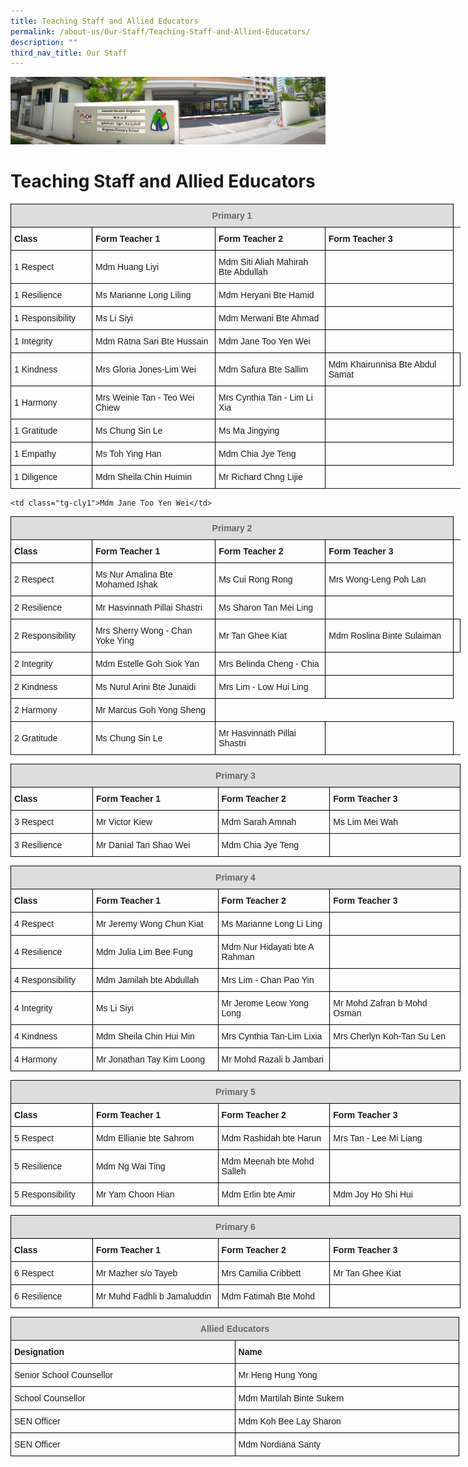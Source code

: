 ```yaml
---
title: Teaching Staff and Allied Educators
permalink: /about-us/Our-Staff/Teaching-Staff-and-Allied-Educators/
description: ""
third_nav_title: Our Staff
---
```

![](/images/About%20Us.jpg)

Teaching Staff and Allied Educators
===================================

<style type="text/css">
.tg  {border-collapse:collapse;border-spacing:0;}
.tg td{border-color:black;border-style:solid;border-width:1px;font-family:Arial, sans-serif;font-size:14px;
  overflow:hidden;padding:10px 5px;word-break:normal;}
.tg th{border-color:black;border-style:solid;border-width:1px;font-family:Arial, sans-serif;font-size:14px;
  font-weight:normal;overflow:hidden;padding:10px 5px;word-break:normal;}
.tg .tg-cly1{text-align:left;vertical-align:middle}
.tg .tg-1wig{font-weight:bold;text-align:left;vertical-align:top}
.tg .tg-a4yv{background-color:#DDD;color:#666;font-weight:bold;text-align:center;vertical-align:top}
</style>
<table class="tg" style="undefined;table-layout: fixed; width: 720px">
<colgroup>
<col style="width: 131px">
<col style="width: 201px">
<col style="width: 179px">
<col style="width: 209px">
</colgroup>
<thead>
  <tr>
    <th class="tg-a4yv" colspan="4">Primary 1<br></th>
  </tr>
</thead>
<tbody>
  <tr>
    <td class="tg-1wig">Class</td>
    <td class="tg-1wig">Form Teacher 1</td>
    <td class="tg-1wig">Form Teacher 2</td>
    <td class="tg-1wig">Form Teacher 3</td>
  </tr>
  <tr>
    <td class="tg-cly1">1 Respect</td>
    <td class="tg-cly1">Mdm Huang Liyi</td>
    <td class="tg-cly1">Mdm Siti Aliah Mahirah Bte Abdullah</td>
    <td class="tg-cly1"></td>
  </tr>
  <tr>
    <td class="tg-cly1">1 Resilience</td>
    <td class="tg-cly1">Ms Marianne Long Liling</td>
    <td class="tg-cly1">Mdm Heryani Bte Hamid</td>
    <td class="tg-cly1"></td>
  </tr>
  <tr>
    <td class="tg-cly1">1 Responsibility</td>
    <td class="tg-cly1">Ms Li Siyi</td>
    <td class="tg-cly1">Mdm Merwani Bte Ahmad</td>
    <td class="tg-cly1"></td>
  </tr>
  <tr>
    <td class="tg-cly1">1 Integrity</td>
    <td class="tg-cly1">Mdm Ratna Sari Bte Hussain</td>
    <td class="tg-cly1">Mdm Jane Too Yen Wei </td>
    <td class="tg-cly1"></td>
  </tr>
  <tr>
    <td class="tg-cly1">1 Kindness</td>
    <td class="tg-cly1">Mrs Gloria Jones-Lim Wei</td>
    <td class="tg-cly1">Mdm Safura Bte Sallim</td>
		<td class="tg-cly1">Mdm Khairunnisa Bte Abdul Samat</td>
    <td class="tg-cly1"></td>
  </tr>
  <tr>
    <td class="tg-cly1">1 Harmony</td>
    <td class="tg-cly1">Mrs Weinie Tan - Teo Wei Chiew</td>
    <td class="tg-cly1">Mrs Cynthia Tan - Lim Li Xia</td>
    <td class="tg-cly1"></td>
  </tr>
  <tr>
    <td class="tg-cly1">1 Gratitude</td>
    <td class="tg-cly1">Ms Chung Sin Le</td>
    <td class="tg-cly1">Ms Ma Jingying</td>
    <td class="tg-cly1"></td>
  </tr>
  <tr>
    <td class="tg-cly1">1 Empathy</td>
    <td class="tg-cly1">Ms Toh Ying Han</td>
    <td class="tg-cly1">Mdm Chia Jye Teng</td>
		<td class="tg-cly1"></td>
   </tr>
	<tr>
    <td class="tg-cly1">1 Diligence</td>
    <td class="tg-cly1">Mdm Sheila Chin Huimin</td>
    <td class="tg-cly1">Mr Richard Chng Lijie</td>
	</tr>
	</tbody>
</table>

<style type="text/css">
.tg  {border-collapse:collapse;border-spacing:0;}
.tg td{border-color:black;border-style:solid;border-width:1px;font-family:Arial, sans-serif;font-size:14px;
  overflow:hidden;padding:10px 5px;word-break:normal;}
.tg th{border-color:black;border-style:solid;border-width:1px;font-family:Arial, sans-serif;font-size:14px;
  font-weight:normal;overflow:hidden;padding:10px 5px;word-break:normal;}
.tg .tg-cly1{text-align:left;vertical-align:middle}
.tg .tg-1wig{font-weight:bold;text-align:left;vertical-align:top}
.tg .tg-a4yv{background-color:#DDD;color:#666;font-weight:bold;text-align:center;vertical-align:top}
.tg .tg-0lax{text-align:left;vertical-align:top}
</style>
<table class="tg" style="undefined;table-layout: fixed; width: 720px">
<colgroup>
<col style="width: 131px">
<col style="width: 201px">
<col style="width: 179px">
<col style="width: 209px">
</colgroup>
<thead>
  <tr>
    <th class="tg-a4yv" colspan="4">Primary 2<br></th>
  </tr>
</thead>
<tbody>
  <tr>
    <td class="tg-1wig">Class</td>
    <td class="tg-1wig">Form Teacher 1</td>
    <td class="tg-1wig">Form Teacher 2</td>
    <td class="tg-1wig">Form Teacher 3</td>
  </tr>
  <tr>
    <td class="tg-cly1">2 Respect</td>
    <td class="tg-cly1">Ms Nur Amalina Bte Mohamed Ishak</td>
    <td class="tg-cly1">Ms Cui Rong Rong</td>
    <td class="tg-cly1">Mrs Wong-Leng Poh Lan</td>
  </tr>
  <tr>
    <td class="tg-cly1">2 Resilience</td>
    <td class="tg-cly1">Mr Hasvinnath Pillai Shastri</td>
    <td class="tg-cly1">Ms Sharon Tan Mei Ling</td>
  <td class="tg-cly1"></td>  
  </tr>
  <tr>
    <td class="tg-cly1">2 Responsibility</td>
    <td class="tg-cly1">Mrs Sherry Wong - Chan Yoke Ying</td>
    <td class="tg-cly1">Mr Tan Ghee Kiat</td>
		<td class="tg-cly1">Mdm Roslina Binte Sulaiman</td>
    <td class="tg-cly1"></td>
  </tr>
  <tr>
    <td class="tg-cly1">2 Integrity</td>
    <td class="tg-cly1">Mdm Estelle Goh Siok Yan</td>
    <td class="tg-cly1">Mrs Belinda Cheng - Chia</td>
    <td class="tg-cly1"></td>
	  
  <tr>
    <td class="tg-cly1">2 Kindness</td>
    <td class="tg-cly1">Ms Nurul Arini Bte Junaidi </td>
    <td class="tg-cly1">Mrs Lim - Low Hui Ling</td>
  <td class="tg-cly1"></td>  
  <tr>
    <td class="tg-cly1">2 Harmony</td>
    <td class="tg-cly1">Mr Marcus Goh Yong Sheng</td>
    
    <td class="tg-cly1">Mdm Jane Too Yen Wei</td>
  </tr>
  <tr>
    <td class="tg-cly1">2 Gratitude</td>
    <td class="tg-cly1">Ms Chung Sin Le</td>
    <td class="tg-cly1">Mr Hasvinnath Pillai Shastri</td>
    <td class="tg-0lax"></td>
  </tr>
</tbody>
</table>



<style type="text/css">
.tg  {border-collapse:collapse;border-spacing:0;}
.tg td{border-color:black;border-style:solid;border-width:1px;font-family:Arial, sans-serif;font-size:14px;
  overflow:hidden;padding:10px 5px;word-break:normal;}
.tg th{border-color:black;border-style:solid;border-width:1px;font-family:Arial, sans-serif;font-size:14px;
  font-weight:normal;overflow:hidden;padding:10px 5px;word-break:normal;}
.tg .tg-cly1{text-align:left;vertical-align:middle}
.tg .tg-1wig{font-weight:bold;text-align:left;vertical-align:top}
.tg .tg-a4yv{background-color:#DDD;color:#666;font-weight:bold;text-align:center;vertical-align:top}
.tg .tg-0lax{text-align:left;vertical-align:top}
</style>
<table class="tg" style="undefined;table-layout: fixed; width: 720px">
<colgroup>
<col style="width: 131px">
<col style="width: 201px">
<col style="width: 179px">
<col style="width: 209px">
</colgroup>
<thead>
  <tr>
    <th class="tg-a4yv" colspan="4">Primary 3<br></th>
  </tr>
</thead>
<tbody>
  <tr>
    <td class="tg-1wig">Class</td>
    <td class="tg-1wig">Form Teacher 1</td>
    <td class="tg-1wig">Form Teacher 2</td>
    <td class="tg-1wig">Form Teacher 3</td>
  </tr>
  <tr>
    <td class="tg-cly1">3 Respect</td>
    <td class="tg-cly1">Mr Victor Kiew</td>
    <td class="tg-cly1">Mdm Sarah Amnah</td>
    <td class="tg-cly1">Ms Lim Mei Wah</td>
  </tr>
  <tr>
    <td class="tg-cly1">3 Resilience</td>
    <td class="tg-cly1">Mr Danial Tan Shao Wei</td>
    <td class="tg-cly1">Mdm Chia Jye Teng</td>
    <td class="tg-0lax"></td>
  </tr>
</tbody>
</table>


<style type="text/css">
.tg  {border-collapse:collapse;border-spacing:0;}
.tg td{border-color:black;border-style:solid;border-width:1px;font-family:Arial, sans-serif;font-size:14px;
  overflow:hidden;padding:10px 5px;word-break:normal;}
.tg th{border-color:black;border-style:solid;border-width:1px;font-family:Arial, sans-serif;font-size:14px;
  font-weight:normal;overflow:hidden;padding:10px 5px;word-break:normal;}
.tg .tg-cly1{text-align:left;vertical-align:middle}
.tg .tg-1wig{font-weight:bold;text-align:left;vertical-align:top}
.tg .tg-a4yv{background-color:#DDD;color:#666;font-weight:bold;text-align:center;vertical-align:top}
.tg .tg-0lax{text-align:left;vertical-align:top}
</style>
<table class="tg" style="undefined;table-layout: fixed; width: 720px">
<colgroup>
<col style="width: 131px">
<col style="width: 201px">
<col style="width: 179px">
<col style="width: 209px">
</colgroup>
<thead>
  <tr>
    <th class="tg-a4yv" colspan="4">Primary 4<br></th>
  </tr>
</thead>
<tbody>
  <tr>
    <td class="tg-1wig">Class</td>
    <td class="tg-1wig">Form Teacher 1</td>
    <td class="tg-1wig">Form Teacher 2</td>
    <td class="tg-1wig">Form Teacher 3</td>
  </tr>
  <tr>
    <td class="tg-cly1">4 Respect</td>
    <td class="tg-cly1">Mr Jeremy Wong Chun Kiat</td>
    <td class="tg-cly1">Ms Marianne Long Li Ling</td>
    <td class="tg-cly1"></td>
  </tr>
  <tr>
    <td class="tg-cly1">4 Resilience</td>
    <td class="tg-cly1">Mdm Julia Lim Bee Fung</td>
    <td class="tg-cly1">Mdm Nur Hidayati bte A Rahman</td>
    <td class="tg-cly1"></td>
  </tr>
  <tr>
    <td class="tg-cly1">4 Responsibility</td>
    <td class="tg-cly1">Mdm Jamilah bte Abdullah</td>
    <td class="tg-cly1">Mrs Lim - Chan Pao Yin</td>
    <td class="tg-cly1"></td>
  </tr>
  <tr>
    <td class="tg-cly1">4 Integrity</td>
    <td class="tg-cly1">Ms Li Siyi</td>
    <td class="tg-cly1">Mr Jerome Leow Yong Long</td>
    <td class="tg-cly1">Mr Mohd Zafran b Mohd Osman</td>
  </tr>
  <tr>
    <td class="tg-cly1">4 Kindness</td>
    <td class="tg-cly1">Mdm Sheila Chin Hui Min</td>
    <td class="tg-cly1">Mrs Cynthia Tan-Lim Lixia</td>
    <td class="tg-cly1">Mrs Cherlyn Koh-Tan Su Len</td>
  </tr>
  <tr>
    <td class="tg-cly1">4 Harmony</td>
    <td class="tg-cly1">Mr Jonathan Tay Kim Loong</td>
    <td class="tg-cly1">Mr Mohd Razali b Jambari</td>
    <td class="tg-0lax"></td>
  </tr>
</tbody>
</table>


<style type="text/css">
.tg  {border-collapse:collapse;border-spacing:0;}
.tg td{border-color:black;border-style:solid;border-width:1px;font-family:Arial, sans-serif;font-size:14px;
  overflow:hidden;padding:10px 5px;word-break:normal;}
.tg th{border-color:black;border-style:solid;border-width:1px;font-family:Arial, sans-serif;font-size:14px;
  font-weight:normal;overflow:hidden;padding:10px 5px;word-break:normal;}
.tg .tg-cly1{text-align:left;vertical-align:middle}
.tg .tg-1wig{font-weight:bold;text-align:left;vertical-align:top}
.tg .tg-a4yv{background-color:#DDD;color:#666;font-weight:bold;text-align:center;vertical-align:top}
</style>
<table class="tg" style="undefined;table-layout: fixed; width: 720px">
<colgroup>
<col style="width: 131px">
<col style="width: 201px">
<col style="width: 179px">
<col style="width: 209px">
</colgroup>
<thead>
  <tr>
    <th class="tg-a4yv" colspan="4">Primary 5<br></th>
  </tr>
</thead>
<tbody>
  <tr>
    <td class="tg-1wig">Class</td>
    <td class="tg-1wig">Form Teacher 1</td>
    <td class="tg-1wig">Form Teacher 2</td>
    <td class="tg-1wig">Form Teacher 3</td>
  </tr>
  <tr>
    <td class="tg-cly1">5 Respect</td>
    <td class="tg-cly1">Mdm Ellianie bte Sahrom</td>
    <td class="tg-cly1">Mdm Rashidah bte Harun</td>
    <td class="tg-cly1">Mrs Tan - Lee Mi Liang</td>
  </tr>
  <tr>
    <td class="tg-cly1">5 Resilience</td>
    <td class="tg-cly1">Mdm Ng Wai Ting</td>
    <td class="tg-cly1">Mdm Meenah bte Mohd Salleh</td>
    <td class="tg-cly1"></td>
  </tr>
  <tr>
    <td class="tg-cly1">5 Responsibility</td>
    <td class="tg-cly1">Mr Yam Choon Hian</td>
    <td class="tg-cly1">Mdm Erlin bte Amir</td>
    <td class="tg-cly1">Mdm Joy Ho Shi Hui</td>
  </tr>
</tbody>
</table>


<style type="text/css">
.tg  {border-collapse:collapse;border-spacing:0;}
.tg td{border-color:black;border-style:solid;border-width:1px;font-family:Arial, sans-serif;font-size:14px;
  overflow:hidden;padding:10px 5px;word-break:normal;}
.tg th{border-color:black;border-style:solid;border-width:1px;font-family:Arial, sans-serif;font-size:14px;
  font-weight:normal;overflow:hidden;padding:10px 5px;word-break:normal;}
.tg .tg-cly1{text-align:left;vertical-align:middle}
.tg .tg-1wig{font-weight:bold;text-align:left;vertical-align:top}
.tg .tg-a4yv{background-color:#DDD;color:#666;font-weight:bold;text-align:center;vertical-align:top}
.tg .tg-0lax{text-align:left;vertical-align:top}
</style>
<table class="tg" style="undefined;table-layout: fixed; width: 720px">
<colgroup>
<col style="width: 131px">
<col style="width: 201px">
<col style="width: 179px">
<col style="width: 209px">
</colgroup>
<thead>
  <tr>
    <th class="tg-a4yv" colspan="4">Primary 6<br></th>
  </tr>
</thead>
<tbody>
  <tr>
    <td class="tg-1wig">Class</td>
    <td class="tg-1wig">Form Teacher 1</td>
    <td class="tg-1wig">Form Teacher 2</td>
    <td class="tg-1wig">Form Teacher 3</td>
  </tr>
  <tr>
    <td class="tg-cly1">6 Respect</td>
    <td class="tg-cly1">Mr Mazher s/o Tayeb</td>
    <td class="tg-cly1">Mrs Camilia Cribbett</td>
    <td class="tg-cly1">Mr Tan Ghee Kiat</td>
  </tr>
  <tr>
    <td class="tg-cly1">6 Resilience</td>
    <td class="tg-cly1">Mr Muhd Fadhli b Jamaluddin</td>
    <td class="tg-cly1">Mdm Fatimah Bte Mohd</td>
    <td class="tg-0lax"></td>
  </tr>
</tbody>
</table>


<style type="text/css">
.tg  {border-collapse:collapse;border-spacing:0;}
.tg td{border-color:black;border-style:solid;border-width:1px;font-family:Arial, sans-serif;font-size:14px;
  overflow:hidden;padding:10px 5px;word-break:normal;}
.tg th{border-color:black;border-style:solid;border-width:1px;font-family:Arial, sans-serif;font-size:14px;
  font-weight:normal;overflow:hidden;padding:10px 5px;word-break:normal;}
.tg .tg-cly1{text-align:left;vertical-align:middle}
.tg .tg-1wig{font-weight:bold;text-align:left;vertical-align:top}
.tg .tg-a4yv{background-color:#DDD;color:#666;font-weight:bold;text-align:center;vertical-align:top}
</style>
<table class="tg" style="undefined;table-layout: fixed; width: 718px">
<colgroup>
<col style="width: 359px">
<col style="width: 359px">
</colgroup>
<thead>
  <tr>
    <th class="tg-a4yv" colspan="2">Allied Educators<br></th>
  </tr>
</thead>
<tbody>
  <tr>
    <td class="tg-1wig">Designation</td>
    <td class="tg-1wig">Name</td>
  </tr>
  <tr>
    <td class="tg-cly1">Senior School Counsellor</td>
    <td class="tg-cly1">Mr Heng Hung Yong</td>
  </tr>
  <tr>
    <td class="tg-cly1">School Counsellor</td>
    <td class="tg-cly1">Mdm Martilah Binte Sukern</td>
  </tr>
  <tr>
    <td class="tg-cly1">SEN Officer</td>
    <td class="tg-cly1">Mdm Koh Bee Lay Sharon</td>
  </tr>
  <tr>
    <td class="tg-cly1">SEN Officer</td>
    <td class="tg-cly1">Mdm Nordiana Santy</td>
  </tr>
</tbody>
</table>